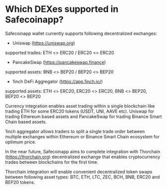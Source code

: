 # Which DEXes supported in Safecoinapp?

Safecoinapp wallet currently supports following decentralized exchanges:

- Uniswap (https://uniswap.org)

 supported trades: ETH <> ERC20 / ERC20 <> ERC20


- PancakeSwap (https://pancakeswap.finance)

 supported assets: BNB <> BEP20 / BEP20 <> BEP20


- 1inch DeFi Aggregator (https://app.1inch.io/)

 supported assets: ETH <> ERC20, ERC20 <> ERC20, BNB <> BEP20, BEP20 <> BEP20


Currency integration enables asset trading within a single blockchain like trading ETH for some ERC20 tokens (USDT, UNI, AAVE etc). Uniswap for trading Ethereum based assets and PancakeSwap for trading Binance Smart Chain based assets.

1inch aggregator allows traders to split a single trade order between multiple exchanges within Ethereum or Binance Smart Chain ecosystem for optimum price.

In the near future, Safecoinapp aims to complete integration with Thorchain (https://thorchain.org) decentralized exchange that enables cryptocurrency trades between blockchains for the first time.

Thorchain integration will enable convenient decentralized token swaps between following asset types: BTC, ETH, LTC, ZEC, BCH, BNB, ERC20 and BEP20 tokens.

